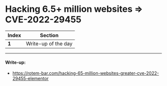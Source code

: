 # Hacking 6.5+ million websites => CVE-2022-29455

Index | Section
--- | ---
**1** | Write-up of the day

___


#### Write-up: 

* https://rotem-bar.com/hacking-65-million-websites-greater-cve-2022-29455-elementor
